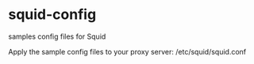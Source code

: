 # squid-config
samples config files for Squid


Apply the sample config files to your proxy server: /etc/squid/squid.conf
